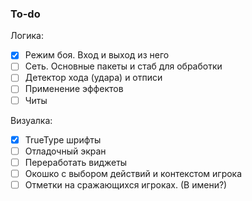 ### To-do
Логика:
* [x] Режим боя. Вход и выход из него
* [ ] Сеть. Основные пакеты и стаб для обработки
* [ ] Детектор хода (удара) и отписи
* [ ] Применение эффектов
* [ ] Читы

Визуалка:
* [x] TrueType шрифты
* [ ] Отладочный экран
* [ ] Переработать виджеты
* [ ] Окошко с выбором действий и контекстом игрока
* [ ] Отметки на сражающихся игроках. (В имени?)
